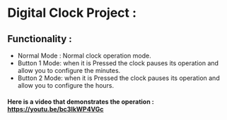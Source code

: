 # Digital Clock Project :
## Functionality :
- Normal Mode : Normal clock operation mode.
- Button 1 Mode: when it is Pressed the clock pauses its operation and allow you to configure the minutes.
- Button 2 Mode: when it is Pressed the clock pauses its operation and allow you to configure the hours.
#### Here is a video that demonstrates the operation : <https://youtu.be/bc3IkWP4VGc>  
  
